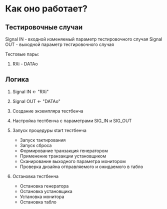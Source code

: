 # Как оно работает?

## Тестировочные случаи

Signal IN - входной изменяемый параметр тестировочного случая
Signal OUT - выходной параметр тестировочного случая

Тестовые пары:
1) RXi - DATAo

## Логика

1) Signal IN <- "RXi"
2) Signal OUT <- "DATAo"
3) Создание экземпляра тестбенча 
4) Настройка тестбенча с параметрами SIG_IN и SIG_OUT
5) Запуск процедуры start тестбенча
    - Запуск тактирования
    - Запуск сброса
    - Формирование транзакция генератором
    - Применение транзакции установщиком
    - Сканирование выходного параметра монитором
    - Проверка дизайна отправляемого и ожидаемого в табло

6) Остановка тестбенча
    - Остановка генератора
    - Остановка установщика
    - Установка монитора
    - Остановка табло
